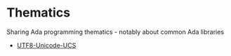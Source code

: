 # Thematics
Sharing Ada programming thematics - notably about common Ada libraries

* [UTF8-Unicode-UCS](UTF8-Unicode-UCS/README.md)

